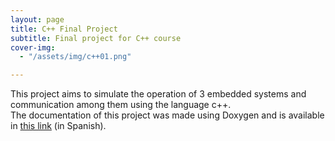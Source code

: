 ```yaml
---
layout: page
title: C++ Final Project
subtitle: Final project for C++ course
cover-img:
  - "/assets/img/c++01.png" 

---
```

This project aims to simulate the operation of 3 embedded systems and communication among them using the language c++.    
The documentation of this project was made using Doxygen and is available in [this link](https://fran1702.github.io/FinalProjectCPP/html/index.html) (in Spanish).

